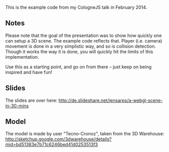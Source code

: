 This is the example code from my CologneJS talk in February 2014.

## Notes

Please note that the goal of the presentation was to show how quickly one can
setup a 3D scene. The example code reflects that. Player (i.e. camera) movement
is done in a very simplistic way, and so is collision detection. Though it works
the way it is done, you will quickly hit the limits of this implementation.

Use this as a starting point, and go on from there – just keep on being inspired
and have fun!

## Slides

The slides are over here: http://de.slideshare.net/jensarps/a-webgl-scene-in-30-mins

## Model

The model is made by user "Tecno-Cronoz", taken from the 3D Warehouse:
http://sketchup.google.com/3dwarehouse/details?mid=bd51383e7b71c6246bed41d0253513f3
